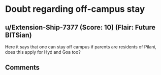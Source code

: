 # Doubt regarding off-campus stay
## u/Extension-Ship-7377 (Score: 10) (Flair: Future BITSian)
Here it says that one can stay off campus if parents are residents of Pilani, does this apply for Hyd and Goa too?


## Comments



